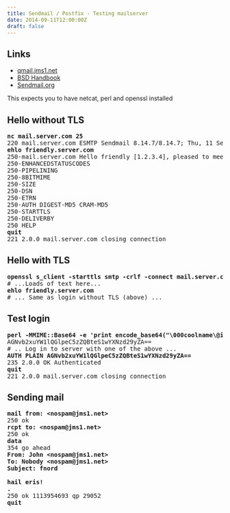 ```yaml
---
title: Sendmail / Postfix - Testing mailserver
date: 2014-09-11T12:00:00Z
draft: false
---
```

## Links
- [qmail.jms1.net](https://qmail.jms1.net/test-auth.shtml)
- [BSD Handbook](http://www.freebsd.org/doc/en_US.ISO8859-1/books/handbook/SMTP-Auth.html)
- [Sendmail.org](http://www.sendmail.org/~ca/email/auth.html)

This expects you to have netcat, perl and openssl installed

## Hello without TLS
<pre>
<b>nc mail.server.com 25</b>
220 mail.server.com ESMTP Sendmail 8.14.7/8.14.7; Thu, 11 Sep 2014 12:01:22 +0200 (CEST)
<b>ehlo friendly.server.com</b>
250-mail.server.com Hello friendly [1.2.3.4], pleased to meet you
250-ENHANCEDSTATUSCODES
250-PIPELINING
250-8BITMIME
250-SIZE
250-DSN
250-ETRN
250-AUTH DIGEST-MD5 CRAM-MD5
250-STARTTLS
250-DELIVERBY
250 HELP
<b>quit</b>
221 2.0.0 mail.server.com closing connection
</pre>

## Hello with TLS
<pre>
<b>openssl s_client -starttls smtp -crlf -connect mail.server.com:25</b>
# ...Loads of text here...
<b>ehlo friendly.server.com</b>
# ... Same as login without TLS (above) ...
</pre>

## Test login
<pre>
<b>perl -MMIME::Base64 -e 'print encode_base64("\000coolname\@iix.se\000my-password")'</b>
AGNvb2xuYW1lQGlpeC5zZQBteS1wYXNzd29yZA==
# .. Log in to server with one of the above ...
<b>AUTH PLAIN AGNvb2xuYW1lQGlpeC5zZQBteS1wYXNzd29yZA==</b>
235 2.0.0 OK Authenticated
<b>quit</b>
221 2.0.0 mail.server.com closing connection
</pre>

## Sending mail
<pre>
<b>mail from: &lt;nospam@jms1.net&gt;</b>
250 ok
<b>rcpt to: &lt;nospam@jms1.net&gt;</b>
250 ok
<b>data</b>
354 go ahead
<b>From: John &lt;nospam@jms1.net&gt;
To: Nobody &lt;nospam@jms1.net&gt;
Subject: fnord

hail eris!
.</b>
250 ok 1113954693 qp 29052
<b>quit</b>
</pre>

